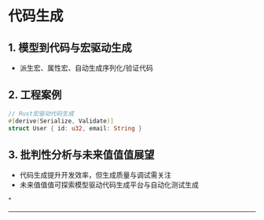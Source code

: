﻿# 代码生成

## 1. 模型到代码与宏驱动生成

- 派生宏、属性宏、自动生成序列化/验证代码

## 2. 工程案例

```rust
// Rust宏驱动代码生成
#[derive(Serialize, Validate)]
struct User { id: u32, email: String }
```

## 3. 批判性分析与未来值值值展望

- 代码生成提升开发效率，但生成质量与调试需关注
- 未来值值值可探索模型驱动代码生成平台与自动化测试生成

"

---
